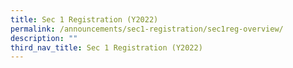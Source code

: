 ```yaml
---
title: Sec 1 Registration (Y2022)
permalink: /announcements/sec1-registration/sec1reg-overview/
description: ""
third_nav_title: Sec 1 Registration (Y2022)
---
```

